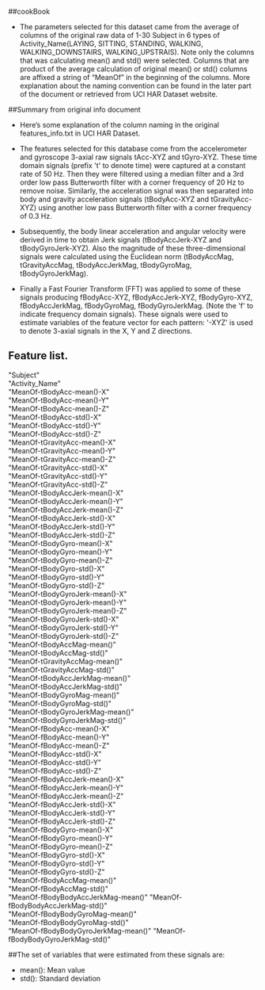 
##cookBook
+ The parameters selected for this dataset came from the average of columns of the original raw data of 1-30 Subject in 6 types of Activity_Name(LAYING, SITTING, STANDING, WALKING, WALKING_DOWNSTAIRS, WALKING_UPSTRAIS). Note only the columns that was calculating mean() and std() were selected. Columns that are product of the average calculation of original mean() or std() columns are affixed a string of “MeanOf” in the beginning of the columns. More explanation about the naming convention can be found in the later part of the document or retrieved from UCI HAR Dataset website.



##Summary from original info document
+ Here’s some explanation of the column naming in the original features_info.txt in UCI HAR Dataset.

+ The features selected for this database come from the accelerometer and gyroscope 3-axial raw signals tAcc-XYZ and tGyro-XYZ. These time domain signals (prefix 't' to denote time) were captured at a constant rate of 50 Hz. Then they were filtered using a median filter and a 3rd order low pass Butterworth filter with a corner frequency of 20 Hz to remove noise. Similarly, the acceleration signal was then separated into body and gravity acceleration signals (tBodyAcc-XYZ and tGravityAcc-XYZ) using another low pass Butterworth filter with a corner frequency of 0.3 Hz. 

+ Subsequently, the body linear acceleration and angular velocity were derived in time to obtain Jerk signals (tBodyAccJerk-XYZ and tBodyGyroJerk-XYZ). Also the magnitude of these three-dimensional signals were calculated using the Euclidean norm (tBodyAccMag, tGravityAccMag, tBodyAccJerkMag, tBodyGyroMag, tBodyGyroJerkMag). 

+ Finally a Fast Fourier Transform (FFT) was applied to some of these signals producing fBodyAcc-XYZ, fBodyAccJerk-XYZ, fBodyGyro-XYZ, fBodyAccJerkMag, fBodyGyroMag, fBodyGyroJerkMag. (Note the 'f' to indicate frequency domain signals). These signals were used to estimate variables of the feature vector for each pattern:  '-XYZ' is used to denote 3-axial signals in the X, Y and Z directions.


## Feature list.
"Subject"                            
"Activity_Name"                      
"MeanOf-tBodyAcc-mean()-X"          
"MeanOf-tBodyAcc-mean()-Y"           
"MeanOf-tBodyAcc-mean()-Z"           
"MeanOf-tBodyAcc-std()-X"           
"MeanOf-tBodyAcc-std()-Y"            
"MeanOf-tBodyAcc-std()-Z"            
"MeanOf-tGravityAcc-mean()-X"       
"MeanOf-tGravityAcc-mean()-Y"        
"MeanOf-tGravityAcc-mean()-Z"        
"MeanOf-tGravityAcc-std()-X"        
"MeanOf-tGravityAcc-std()-Y"         
"MeanOf-tGravityAcc-std()-Z"         
"MeanOf-tBodyAccJerk-mean()-X"      
"MeanOf-tBodyAccJerk-mean()-Y"       
"MeanOf-tBodyAccJerk-mean()-Z"       
"MeanOf-tBodyAccJerk-std()-X"       
"MeanOf-tBodyAccJerk-std()-Y"        
"MeanOf-tBodyAccJerk-std()-Z"        
"MeanOf-tBodyGyro-mean()-X"         
"MeanOf-tBodyGyro-mean()-Y"          
"MeanOf-tBodyGyro-mean()-Z"          
"MeanOf-tBodyGyro-std()-X"          
"MeanOf-tBodyGyro-std()-Y"           
"MeanOf-tBodyGyro-std()-Z"           
"MeanOf-tBodyGyroJerk-mean()-X"     
"MeanOf-tBodyGyroJerk-mean()-Y"      
"MeanOf-tBodyGyroJerk-mean()-Z"      
"MeanOf-tBodyGyroJerk-std()-X"      
"MeanOf-tBodyGyroJerk-std()-Y"       
"MeanOf-tBodyGyroJerk-std()-Z"       
"MeanOf-tBodyAccMag-mean()"         
"MeanOf-tBodyAccMag-std()"           
"MeanOf-tGravityAccMag-mean()"       
"MeanOf-tGravityAccMag-std()"       
"MeanOf-tBodyAccJerkMag-mean()"      
"MeanOf-tBodyAccJerkMag-std()"       
"MeanOf-tBodyGyroMag-mean()"        
"MeanOf-tBodyGyroMag-std()"          
"MeanOf-tBodyGyroJerkMag-mean()"     
"MeanOf-tBodyGyroJerkMag-std()"     
"MeanOf-fBodyAcc-mean()-X"           
"MeanOf-fBodyAcc-mean()-Y"           
"MeanOf-fBodyAcc-mean()-Z"          
"MeanOf-fBodyAcc-std()-X"            
"MeanOf-fBodyAcc-std()-Y"            
"MeanOf-fBodyAcc-std()-Z"           
"MeanOf-fBodyAccJerk-mean()-X"       
"MeanOf-fBodyAccJerk-mean()-Y"       
"MeanOf-fBodyAccJerk-mean()-Z"      
"MeanOf-fBodyAccJerk-std()-X"        
"MeanOf-fBodyAccJerk-std()-Y"        
"MeanOf-fBodyAccJerk-std()-Z"       
"MeanOf-fBodyGyro-mean()-X"          
"MeanOf-fBodyGyro-mean()-Y"          
"MeanOf-fBodyGyro-mean()-Z"         
"MeanOf-fBodyGyro-std()-X"           
"MeanOf-fBodyGyro-std()-Y"           
"MeanOf-fBodyGyro-std()-Z"          
"MeanOf-fBodyAccMag-mean()"          
"MeanOf-fBodyAccMag-std()"           
"MeanOf-fBodyBodyAccJerkMag-mean()" 
"MeanOf-fBodyBodyAccJerkMag-std()"   
"MeanOf-fBodyBodyGyroMag-mean()"     
"MeanOf-fBodyBodyGyroMag-std()"     
"MeanOf-fBodyBodyGyroJerkMag-mean()" 
"MeanOf-fBodyBodyGyroJerkMag-std()" 


##The set of variables that were estimated from these signals are: 
+ mean(): Mean value
+ std(): Standard deviation
